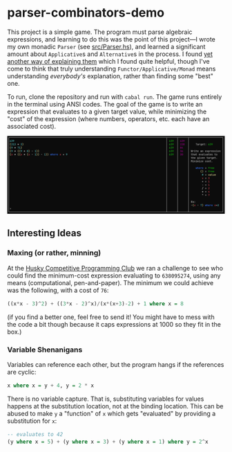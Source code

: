 # parser-combinators-demo

This project is a simple game. The program must parse algebraic expressions, and learning to do this was the point of this project—I wrote my own monadic `Parser` (see [src/Parser.hs](src/Parser.hs)), and learned a significant amount about `Applicative`s and `Alternative`s in the process. I found [yet another way of explaining them](https://blog.jle.im/entry/functors-to-monads-a-story-of-shapes.html) which I found quite helpful, though I've come to think that truly understanding `Functor/Applicative/Monad` means understanding *everybody's* explanation, rather than finding some "best" one.

To run, clone the repository and run with `cabal run`. The game runs entirely in the terminal using ANSI codes. The goal of the game is to write an expression that evaluates to a given target value, while minimizing the "cost" of the expression (where numbers, operators, etc. each have an associated cost).

![Demo Screenshot](demo-screenshot.png)

## Interesting Ideas
### Maxing (or rather, minning)
At the [Husky Competitive Programming Club](https://www.khoury.northeastern.edu/clubs_and_orgs/husky-competitive-programming-club/) we ran a challenge to see who could find the minimum-cost expression evaluating to `638095274`, using any means (computational, pen-and-paper). The minimum we could achieve was the following, with a cost of `76`:
```haskell
((x*x - 3)^2) + ((3*x - 2)^x)/(x*(x+3)-2) + 1 where x = 8
```
(if you find a better one, feel free to send it! You might have to mess with the code a bit though because it caps expressions at 1000 so they fit in the box.)

### Variable Shenanigans
Variables can reference each other, but the program hangs if the references are cyclic:
```haskell
x where x = y + 4, y = 2 * x
```

There is no variable capture. That is, substituting variables for values happens at the substitution location, not at the binding location. This can be abused to make `y` a "function" of `x` which gets "evaluated" by providing a substitution for `x`:
```haskell
-- evaluates to 42
(y where x = 5) + (y where x = 3) + (y where x = 1) where y = 2^x
```